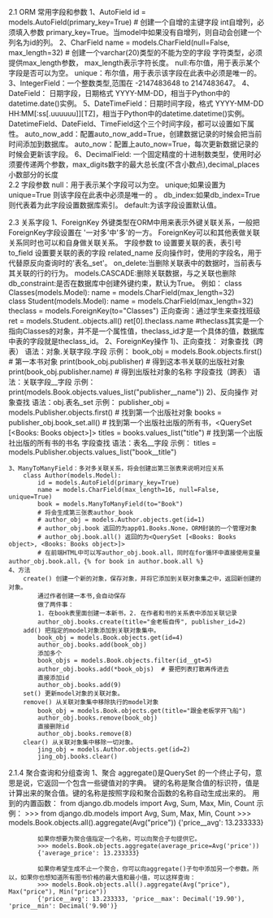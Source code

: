 2.1 ORM 常用字段和参数
	1、AutoField	
		id = models.AutoField(primary_key=True) # 创建一个自增的主键字段
		int自增列，必须填入参数 primary_key=True。当model中如果没有自增列，则自动会创建一个列名为id的列。
	2、CharField	
		name = models.CharField(null=False, max_length=32) # 创建一个varchar(20)类型的不能为空的字段
		字符类型，必须提供max_length参数， max_length表示字符长度。
		null:布尔值，用于表示某个字段是否可以为空。 
		unique：布尔值，用于表示该字段在此表中必须是唯一的。
	3、IntegerField：一个整数类型,范围在 -2147483648 to 2147483647。
	4、DateField： 日期字段，日期格式  YYYY-MM-DD，相当于Python中的datetime.date()实例。
	5、DateTimeField：日期时间字段，格式 YYYY-MM-DD HH:MM[:ss[.uuuuuu]][TZ]，相当于Python中的datetime.datetime()实例。
		DatetimeField、DateField、TimeField这个三个时间字段，都可以设置如下属性。
		auto_now_add：配置auto_now_add=True，创建数据记录的时候会把当前时间添加到数据库。
		auto_now：配置上auto_now=True，每次更新数据记录的时候会更新该字段。
	6、DecimalField: 一个固定精度的十进制数类型，使用时必须要传递两个参数，max_digits数字的最大总长度(不含小数点),decimal_places小数部分的长度	
2.2 字段参数
	null：用于表示某个字段可以为空。
	unique;如果设置为unique=True 则该字段在此表中必须是唯一的 。
	db_index:如果db_index=True 则代表着为此字段设置数据库索引。
	default:为该字段设置默认值。
	
2.3 关系字段
	1、ForeignKey
		外键类型在ORM中用来表示外键关联关系，一般把ForeignKey字段设置在 '一对多'中'多'的一方。
		ForeignKey可以和其他表做关联关系同时也可以和自身做关联关系。
		字段参数
			to 设置要关联的表，表引号
			to_field 设置要关联的表的字段
			related_name 反向操作时，使用的字段名，用于代替原反向查询时的'表名_set'。
			on_delete:当删除关联表中的数据时，当前表与其关联的行的行为。
				models.CASCADE:删除关联数据，与之关联也删除
			db_constraint:是否在数据库中创建外键约束，默认为True。
			例如：
				class Classes(models.Model):
					name = models.CharField(max_length=32)				
				class Student(models.Model):
					name = models.CharField(max_length=32)
					theclass = models.ForeignKey(to="Classes")
		正向查询：通过学生来查找班级
			ret = models.Student..objects.all() 
			ret[0].theclass.name #theclass其实是一个指向Classes的对象，并不是一个属性值，theclass_id才是一个具体的值，数据库中表的字段就是theclass_id。
	2、ForeignKey操作
		1)、正向查找：
			对象查找（跨表）
				语法：对象.关联字段.字段
				示例：
					book_obj = models.Book.objects.first()  # 第一本书对象
					print(book_obj.publisher)  # 得到这本书关联的出版社对象
					print(book_obj.publisher.name)  # 得到出版社对象的名称
			字段查找（跨表）
			语法：关联字段__字段
				示例：
					print(models.Book.objects.values_list("publisher__name"))
		2)、反向操作
			对象查找
				语法：obj.表名_set
				示例：
					publisher_obj = models.Publisher.objects.first()  # 找到第一个出版社对象
					books = publisher_obj.book_set.all()  # 找到第一个出版社出版的所有书，<QuerySet [<Books: Books object>]>
					titles = books.values_list("title")  # 找到第一个出版社出版的所有书的书名
			字段查找
				语法：表名__字段
					示例：
					titles = models.Publisher.objects.values_list("book__title")
					
	3、ManyToManyField：多对多关联关系，将会创建出第三张表来说明对应关系
		class Author(models.Model):
			id = models.AutoField(primary_key=True)
			name = models.CharField(max_length=16, null=False, unique=True)
			book = models.ManyToManyField(to="Book") 
			# 将会生成第三张表author_book
			# author_obj = models.Author.objects.get(id=1)
			# author_obj.book 返回的为app01.Books.None，ORM封装的一个管理对象
			# author_obj.book.all() 返回的为<QuerySet [<Books: Books object>, <Books: Books object>]>
			# 在前端HTML中可以写author_obj.book.all，同时在for循环中直接使用变量author_obj.book.all，{% for book in author.book.all %}
	4、方法
		create() 创建一个新的对象，保存对象，并将它添加到关联对象集之中，返回新创建的对象。
			通过作者创建一本书,会自动保存
	        做了两件事：
		    1. 在book表里面创建一本新书，2. 在作者和书的关系表中添加关联记录
            author_obj.books.create(title="金老板自传", publisher_id=2)
		add() 把指定的model对象添加到关联对象集中。
			book_obj = models.Book.objects.get(id=4)
            author_obj.books.add(book_obj)
            添加多个
            book_objs = models.Book.objects.filter(id__gt=5)
            author_obj.books.add(*book_objs)  # 要把列表打散再传进去
            直接添加id
            author_obj.books.add(9)
		set() 更新model对象的关联对象。
		remove() 从关联对象集中移除执行的model对象
			book_obj = models.Book.objects.get(title="跟金老板学开飞船")
			author_obj.books.remove(book_obj)
			直接删除id
			author_obj.books.remove(8)
		clear() 从关联对象集中移除一切对象。	
			jing_obj = models.Author.objects.get(id=2)	
			jing_obj.books.clear()
2.1.4 聚合查询和分组查询
	1、聚合
		aggregate()是QuerySet 的一个终止子句，意思是说，它返回一个包含一些键值对的字典。
		键的名称是聚合值的标识符，值是计算出来的聚合值。键的名称是按照字段和聚合函数的名称自动生成出来的。
		用到的内置函数：
		from django.db.models import Avg, Sum, Max, Min, Count
		示例：
			>>> from django.db.models import Avg, Sum, Max, Min, Count
			>>> models.Book.objects.all().aggregate(Avg("price"))
			{'price__avg': 13.233333}
			
			如果你想要为聚合值指定一个名称，可以向聚合子句提供它。			
			>>> models.Book.objects.aggregate(average_price=Avg('price'))
			{'average_price': 13.233333}
			
			如果你希望生成不止一个聚合，你可以向aggregate()子句中添加另一个参数。所以，如果你也想知道所有图书价格的最大值和最小值，可以这样查询：			
			>>> models.Book.objects.all().aggregate(Avg("price"), Max("price"), Min("price"))
			{'price__avg': 13.233333, 'price__max': Decimal('19.90'), 'price__min': Decimal('9.90')}			
			
			